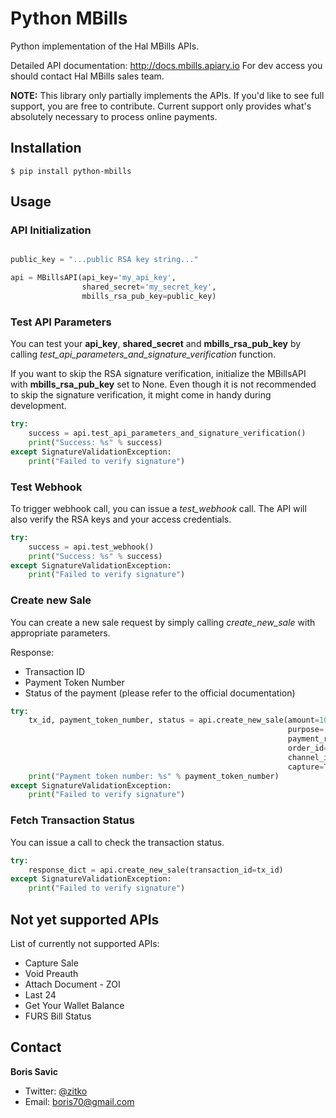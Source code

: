 # Python MBills

Python implementation of the Hal MBills APIs.

Detailed API documentation: http://docs.mbills.apiary.io
For dev access you should contact Hal MBills sales team. 


**NOTE:** This library only partially implements the APIs. If you'd like to see full support, you are free to contribute. 
Current support only provides what's absolutely necessary to process online payments.

## Installation

    $ pip install python-mbills
    
## Usage

### API Initialization

```python

public_key = "...public RSA key string..."

api = MBillsAPI(api_key='my_api_key',
                shared_secret='my_secret_key',
                mbills_rsa_pub_key=public_key)
```


### Test API Parameters

You can test your **api_key**, **shared_secret** and **mbills_rsa_pub_key** by calling 
*test_api_parameters_and_signature_verification* function.

If you want to skip the RSA signature verification, initialize the MBillsAPI with **mbills_rsa_pub_key** set to None. 
Even though it is not recommended to skip the signature verification, it might come in handy during development.

```python
try:
    success = api.test_api_parameters_and_signature_verification()
    print("Success: %s" % success)
except SignatureValidationException:
    print("Failed to verify signature")
```

### Test Webhook

To trigger webhook call, you can issue a *test_webhook* call. The API will also
verify the RSA keys and your access credentials.

```python
try:
    success = api.test_webhook()
    print("Success: %s" % success)
except SignatureValidationException:
    print("Failed to verify signature")
```

### Create new Sale

You can create a new sale request by simply calling *create_new_sale* with appropriate parameters.

Response:
 - Transaction ID
 - Payment Token Number
 - Status of the payment (please refer to the official documentation)

```python
try:
    tx_id, payment_token_number, status = api.create_new_sale(amount=100,
                                                              purpose='Purpose of the payment',
                                                              payment_reference=None,
                                                              order_id=None,
                                                              channel_id=None,
                                                              capture=True)
    print("Payment token number: %s" % payment_token_number)
except SignatureValidationException:
    print("Failed to verify signature")
```

### Fetch Transaction Status

You can issue a call to check the transaction status. 

```python
try:
    response_dict = api.create_new_sale(transaction_id=tx_id)
except SignatureValidationException:
    print("Failed to verify signature")
```

## Not yet supported APIs

List of currently not supported APIs:
 - Capture Sale
 - Void Preauth
 - Attach Document - ZOI
 - Last 24 
 - Get Your Wallet Balance
 - FURS Bill Status


## Contact

**Boris Savic**

 * Twitter: [@zitko](https://twitter.com/zitko)
 * Email: boris70@gmail.com


